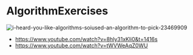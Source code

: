 # AlgorithmExercises
![i-heard-you-like-algorithms-soiused-an-algorithm-to-pick-23469909](https://user-images.githubusercontent.com/79639395/140505604-b3655a0a-5618-48da-91da-69a994cb870d.png)

- https://www.youtube.com/watch?v=8hly31xKli0&t=1416s
- https://www.youtube.com/watch?v=tWVWeAqZ0WU

